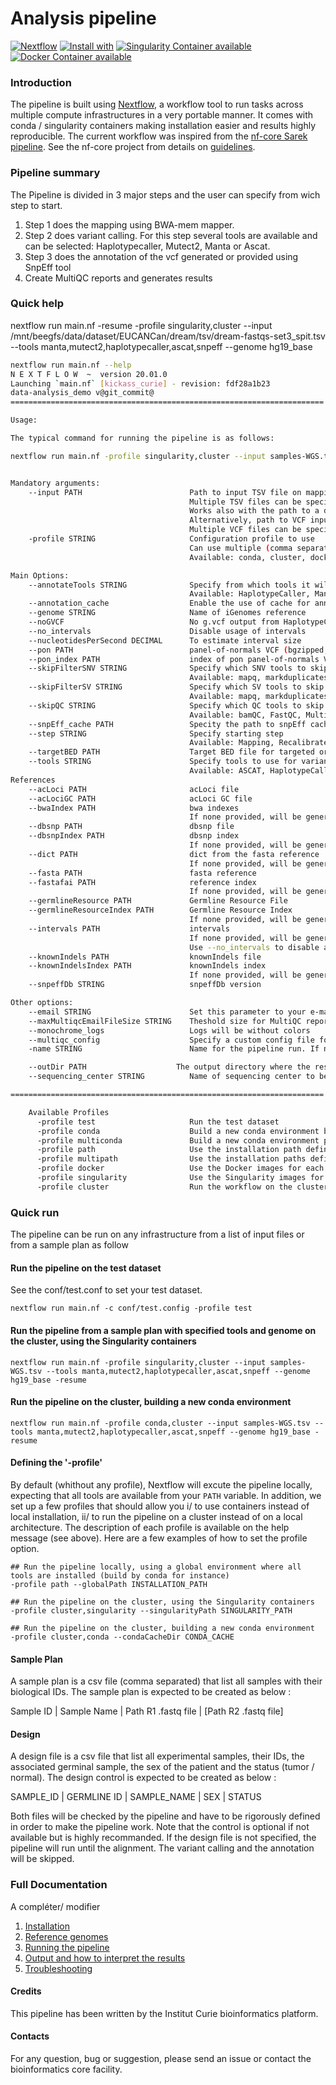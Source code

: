 # Analysis pipeline

[![Nextflow](https://img.shields.io/badge/nextflow-%E2%89%A519.10.0-brightgreen.svg)](https://www.nextflow.io/)
[![Install with](https://anaconda.org/anaconda/conda-build/badges/installer/conda.svg)](https://conda.anaconda.org/anaconda)
[![Singularity Container available](https://img.shields.io/badge/singularity-available-7E4C74.svg)](https://singularity.lbl.gov/)
[![Docker Container available](https://img.shields.io/badge/docker-available-003399.svg)](https://www.docker.com/)

### Introduction

The pipeline is built using [Nextflow](https://www.nextflow.io), a workflow tool to run tasks across multiple compute infrastructures in a very portable manner.
It comes with conda / singularity containers making installation easier and results highly reproducible. The current workflow was inspired from the [nf-core Sarek pipeline](https://github.com/nf-core/sarek). See the nf-core project from details on [guidelines](https://nf-co.re/).

### Pipeline summary

The Pipeline is divided in 3 major steps and the user can specify from wich step to start.

1. Step 1 does the mapping using BWA-mem mapper.
2. Step 2 does variant calling. For this step several tools are available and can be selected: Haplotypecaller, Mutect2, Manta or Ascat.
3. Step 3 does the annotation of the vcf generated or provided using SnpEff tool
4. Create MultiQC reports and generates results

### Quick help

nextflow run main.nf -resume -profile singularity,cluster --input /mnt/beegfs/data/dataset/EUCANCan/dream/tsv/dream-fastqs-set3_spit.tsv --tools manta,mutect2,haplotypecaller,ascat,snpeff --genome hg19_base


```bash
nextflow run main.nf --help
N E X T F L O W  ~  version 20.01.0
Launching `main.nf` [kickass_curie] - revision: fdf28a1b23
data-analysis_demo v@git_commit@
======================================================================

Usage:

The typical command for running the pipeline is as follows:

nextflow run main.nf -profile singularity,cluster --input samples-WGS.tsv --tools manta,mutect2,haplotypecaller,ascat,snpeff --genome hg19_base -resume


Mandatory arguments:
    --input PATH                        Path to input TSV file on mapping, recalibrate and variantcalling steps
                                        Multiple TSV files can be specified with quotes
                                        Works also with the path to a directory on mapping step with a single germline sample only
                                        Alternatively, path to VCF input file on annotate step
                                        Multiple VCF files can be specified with quotes
    -profile STRING                     Configuration profile to use
                                        Can use multiple (comma separated)
                                        Available: conda, cluster, docker,  multiconda, conda, path, multipath, singularity

Main Options:
    --annotateTools STRING              Specify from which tools it will look for VCF files to annotate (only for step annotate
                                        Available: HaplotypeCaller, Manta, Mutect2,
    --annotation_cache                  Enable the use of cache for annotation, to be used with --snpEff_cache
    --genome STRING                     Name of iGenomes reference
    --noGVCF                            No g.vcf output from HaplotypeCaller
    --no_intervals                      Disable usage of intervals
    --nucleotidesPerSecond DECIMAL      To estimate interval size
    --pon PATH                          panel-of-normals VCF (bgzipped, indexed). See: https://software.broadinstitute.org/gatk/documentation/tooldocs/current/org_broadinstitute_hellbender_tools_walkers_mutect_CreateSomaticPanelOfNormals.php
    --pon_index PATH                    index of pon panel-of-normals VCF
    --skipFilterSNV STRING              Specify which SNV tools to skip when running vegan
                                        Available: mapq, markduplicates, uniq
    --skipFilterSV STRING               Specify which SV tools to skip when running vegan
                                        Available: mapq, markduplicates, uniq
    --skipQC STRING                     Specify which QC tools to skip when running vegan
                                        Available: bamQC, FastQC, MultiQC, samtoolsstats, versions
    --snpEff_cache PATH                 Specity the path to snpEff cache, to be used with --annotation_cache
    --step STRING                       Specify starting step
                                        Available: Mapping, Recalibrate, VariantCalling, Annotate
    --targetBED PATH                    Target BED file for targeted or whole exome sequencing
    --tools STRING                      Specify tools to use for variant calling:
                                        Available: ASCAT, HaplotypeCaller, Manta, Mutect2, snpEff,
References                      
    --acLoci PATH                       acLoci file
    --acLociGC PATH                     acLoci GC file
    --bwaIndex PATH                     bwa indexes
                                        If none provided, will be generated automatically from the fasta reference
    --dbsnp PATH                        dbsnp file
    --dbsnpIndex PATH                   dbsnp index
                                        If none provided, will be generated automatically if a dbsnp file is provided
    --dict PATH                         dict from the fasta reference
                                        If none provided, will be generated automatically from the fasta reference
    --fasta PATH                        fasta reference
    --fastafai PATH                     reference index
                                        If none provided, will be generated automatically from the fasta reference
    --germlineResource PATH             Germline Resource File
    --germlineResourceIndex PATH        Germline Resource Index
                                        If none provided, will be generated automatically if a germlineResource file is provided
    --intervals PATH                    intervals
                                        If none provided, will be generated automatically from the fasta reference
                                        Use --no_intervals to disable automatic  generation
    --knownIndels PATH                  knownIndels file
    --knownIndelsIndex PATH             knownIndels index
                                        If none provided, will be generated automatically if a knownIndels file is provided
    --snpeffDb STRING                   snpeffDb version

Other options:
    --email STRING                      Set this parameter to your e-mail address to get a summary e-mail with details of the run sent to you when the workflow exits
    --maxMultiqcEmailFileSize STRING    Theshold size for MultiQC report to be attached in notification email. If file generated by pipeline exceeds the threshold, it will not be attached (Default: 25MB)
    --monochrome_logs                   Logs will be without colors
    --multiqc_config                    Specify a custom config file for MultiQC
    -name STRING                        Name for the pipeline run. If not specified, Nextflow will automatically generate a random mnemonic

    --outDir PATH                    The output directory where the results will be saved
    --sequencing_center STRING          Name of sequencing center to be displayed in BAM file

======================================================================

    Available Profiles
      -profile test                     Run the test dataset
      -profile conda                    Build a new conda environment before running the pipeline. Use `--condaCacheDir` to define the conda cache path
      -profile multiconda               Build a new conda environment per process before running the pipeline. Use `--condaCacheDir` to define the conda cache path
      -profile path                     Use the installation path defined for all tools. Use `--globalPath` to define the insallation path
      -profile multipath                Use the installation paths defined for each tool. Use `--globalPath` to define the insallation path
      -profile docker                   Use the Docker images for each process
      -profile singularity              Use the Singularity images for each process. Use `--singularityPath` to define the insallation path
      -profile cluster                  Run the workflow on the cluster, instead of locally


```

### Quick run

The pipeline can be run on any infrastructure from a list of input files or from a sample plan as follow

#### Run the pipeline on the test dataset
See the conf/test.conf to set your test dataset.

```
nextflow run main.nf -c conf/test.config -profile test

```

#### Run the pipeline from a sample plan with specified tools and genome on the cluster, using the Singularity containers

```
nextflow run main.nf -profile singularity,cluster --input samples-WGS.tsv --tools manta,mutect2,haplotypecaller,ascat,snpeff --genome hg19_base -resume

```

#### Run the pipeline on the cluster, building a new conda environment

```
nextflow run main.nf -profile conda,cluster --input samples-WGS.tsv --tools manta,mutect2,haplotypecaller,ascat,snpeff --genome hg19_base -resume

```

#### Defining the '-profile'
By default (whithout any profile), Nextflow will excute the pipeline locally, expecting that all tools are available from your `PATH` variable.
In addition, we set up a few profiles that should allow you i/ to use containers instead of local installation, ii/ to run the pipeline on a cluster instead of on a local architecture.
The description of each profile is available on the help message (see above).
Here are a few examples of how to set the profile option.

```
## Run the pipeline locally, using a global environment where all tools are installed (build by conda for instance)
-profile path --globalPath INSTALLATION_PATH

## Run the pipeline on the cluster, using the Singularity containers
-profile cluster,singularity --singularityPath SINGULARITY_PATH

## Run the pipeline on the cluster, building a new conda environment
-profile cluster,conda --condaCacheDir CONDA_CACHE

```
#### Sample Plan

A sample plan is a csv file (comma separated) that list all samples with their biological IDs. The sample plan is expected to be created as below :


Sample ID | Sample Name | Path R1 .fastq file | [Path R2 .fastq file]

#### Design

A design file is a csv file that list all experimental samples, their IDs, the associated germinal sample, the sex of the patient and the status (tumor / normal). The design control is expected to be created as below :

SAMPLE_ID | GERMLINE ID | SAMPLE_NAME | SEX | STATUS

Both files will be checked by the pipeline and have to be rigorously defined in order to make the pipeline work.
Note that the control is optional if not available but is highly recommanded.
If the design file is not specified, the pipeline will run until the alignment. The variant calling and the annotation will be skipped.


### Full Documentation

A compléter/ modifier

1. [Installation](docs/installation.md)
2. [Reference genomes](docs/reference_genomes.md)
3. [Running the pipeline](docs/usage.md)
4. [Output and how to interpret the results](docs/output.md)
5. [Troubleshooting](docs/troubleshooting.md)

#### Credits

This pipeline has been written by the Institut Curie bioinformatics platform.

#### Contacts

For any question, bug or suggestion, please send an issue or contact the bioinformatics core facility.
